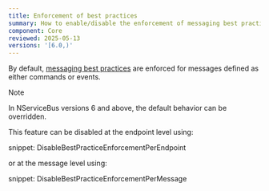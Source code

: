 ```yaml
---
title: Enforcement of best practices
summary: How to enable/disable the enforcement of messaging best practices based on events and commands
component: Core
reviewed: 2025-05-13
versions: '[6.0,)'
---
```


By default, [messaging best practices](messages-events-commands.md) are enforced for messages defined as either commands or events.

> [!NOTE]
> In NServiceBus versions 6 and above, the default behavior can be overridden.

This feature can be disabled at the endpoint level using:

snippet: DisableBestPracticeEnforcementPerEndpoint

or at the message level using:

snippet: DisableBestPracticeEnforcementPerMessage
